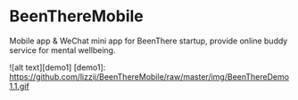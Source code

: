 # BeenThereMobile
Mobile app & WeChat mini app for BeenThere startup, provide online buddy service for mental wellbeing.

![alt text][demo1]
[demo1]: https://github.com/lizzij/BeenThereMobile/raw/master/img/BeenThereDemo1.1.gif
